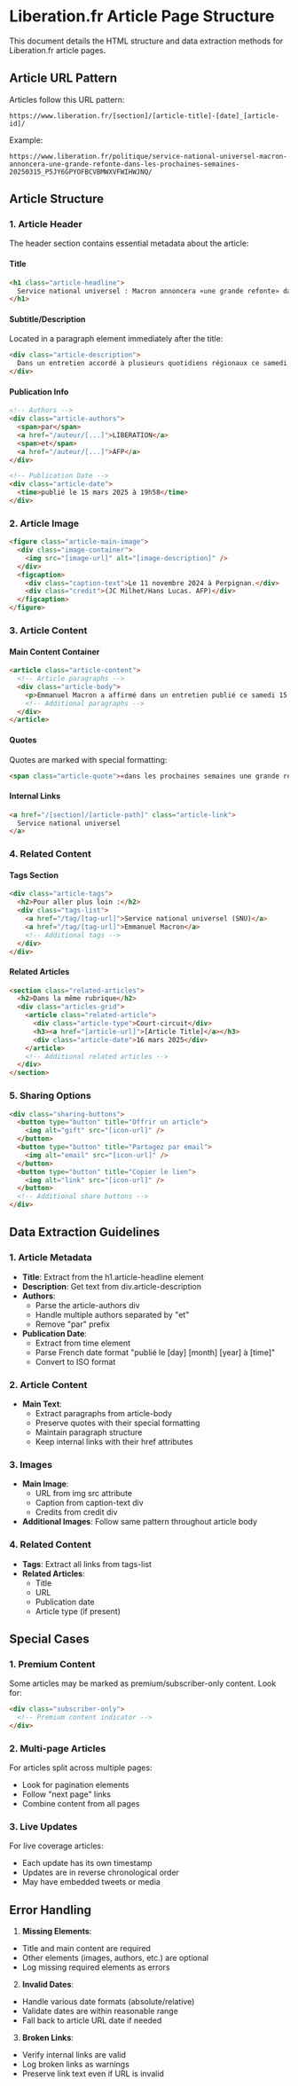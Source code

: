 # Liberation.fr Article Page Structure

This document details the HTML structure and data extraction methods for Liberation.fr article pages.

## Article URL Pattern
Articles follow this URL pattern:
```
https://www.liberation.fr/[section]/[article-title]-[date]_[article-id]/
```
Example:
```
https://www.liberation.fr/politique/service-national-universel-macron-annoncera-une-grande-refonte-dans-les-prochaines-semaines-20250315_P5JY6GPYOFBCVBMWXVFWIHWJNQ/
```

## Article Structure

### 1. Article Header
The header section contains essential metadata about the article:

#### Title
```html
<h1 class="article-headline">
  Service national universel : Macron annoncera «une grande refonte» dans «les prochaines semaines»
</h1>
```

#### Subtitle/Description
Located in a paragraph element immediately after the title:
```html
<div class="article-description">
  Dans un entretien accordé à plusieurs quotidiens régionaux ce samedi 15 mars, le Président a déclaré qu'il allait réformer le SNU en fonction des «besoins de la nation et aux priorités identifiées».
</div>
```

#### Publication Info
```html
<!-- Authors -->
<div class="article-authors">
  <span>par</span>
  <a href="/auteur/[...]">LIBERATION</a>
  <span>et</span>
  <a href="/auteur/[...]">AFP</a>
</div>

<!-- Publication Date -->
<div class="article-date">
  <time>publié le 15 mars 2025 à 19h58</time>
</div>
```

### 2. Article Image
```html
<figure class="article-main-image">
  <div class="image-container">
    <img src="[image-url]" alt="[image-description]" />
  </div>
  <figcaption>
    <div class="caption-text">Le 11 novembre 2024 à Perpignan.</div>
    <div class="credit">(JC Milhet/Hans Lucas. AFP)</div>
  </figcaption>
</figure>
```

### 3. Article Content

#### Main Content Container
```html
<article class="article-content">
  <!-- Article paragraphs -->
  <div class="article-body">
    <p>Emmanuel Macron a affirmé dans un entretien publié ce samedi 15 mars...</p>
    <!-- Additional paragraphs -->
  </div>
</article>
```

#### Quotes
Quotes are marked with special formatting:
```html
<span class="article-quote">«dans les prochaines semaines une grande refonte»</span>
```

#### Internal Links
```html
<a href="/[section]/[article-path]" class="article-link">
  Service national universel
</a>
```

### 4. Related Content

#### Tags Section
```html
<div class="article-tags">
  <h2>Pour aller plus loin :</h2>
  <div class="tags-list">
    <a href="/tag/[tag-url]">Service national universel (SNU)</a>
    <a href="/tag/[tag-url]">Emmanuel Macron</a>
    <!-- Additional tags -->
  </div>
</div>
```

#### Related Articles
```html
<section class="related-articles">
  <h2>Dans la même rubrique</h2>
  <div class="articles-grid">
    <article class="related-article">
      <div class="article-type">Court-circuit</div>
      <h3><a href="[article-url]">[Article Title]</a></h3>
      <div class="article-date">16 mars 2025</div>
    </article>
    <!-- Additional related articles -->
  </div>
</section>
```

### 5. Sharing Options
```html
<div class="sharing-buttons">
  <button type="button" title="Offrir un article">
    <img alt="gift" src="[icon-url]" />
  </button>
  <button type="button" title="Partagez par email">
    <img alt="email" src="[icon-url]" />
  </button>
  <button type="button" title="Copier le lien">
    <img alt="link" src="[icon-url]" />
  </button>
  <!-- Additional share buttons -->
</div>
```

## Data Extraction Guidelines

### 1. Article Metadata
- **Title**: Extract from the h1.article-headline element
- **Description**: Get text from div.article-description
- **Authors**: 
  - Parse the article-authors div
  - Handle multiple authors separated by "et"
  - Remove "par" prefix
- **Publication Date**: 
  - Extract from time element
  - Parse French date format "publié le [day] [month] [year] à [time]"
  - Convert to ISO format

### 2. Article Content
- **Main Text**:
  - Extract paragraphs from article-body
  - Preserve quotes with their special formatting
  - Maintain paragraph structure
  - Keep internal links with their href attributes

### 3. Images
- **Main Image**:
  - URL from img src attribute
  - Caption from caption-text div
  - Credits from credit div
- **Additional Images**: Follow same pattern throughout article body

### 4. Related Content
- **Tags**: Extract all links from tags-list
- **Related Articles**: 
  - Title
  - URL
  - Publication date
  - Article type (if present)

## Special Cases

### 1. Premium Content
Some articles may be marked as premium/subscriber-only content. Look for:
```html
<div class="subscriber-only">
  <!-- Premium content indicator -->
</div>
```

### 2. Multi-page Articles
For articles split across multiple pages:
- Look for pagination elements
- Follow "next page" links
- Combine content from all pages

### 3. Live Updates
For live coverage articles:
- Each update has its own timestamp
- Updates are in reverse chronological order
- May have embedded tweets or media

## Error Handling

1. **Missing Elements**:
- Title and main content are required
- Other elements (images, authors, etc.) are optional
- Log missing required elements as errors

2. **Invalid Dates**:
- Handle various date formats (absolute/relative)
- Validate dates are within reasonable range
- Fall back to article URL date if needed

3. **Broken Links**:
- Verify internal links are valid
- Log broken links as warnings
- Preserve link text even if URL is invalid